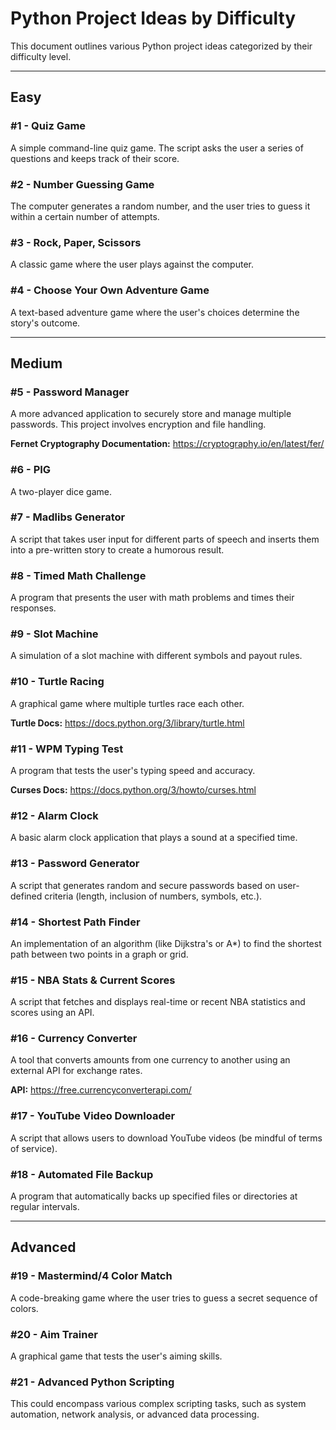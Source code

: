 # Python Project Ideas by Difficulty

This document outlines various Python project ideas categorized by their difficulty level.

---

## Easy

### #1 - Quiz Game

A simple command-line quiz game. The script asks the user a series of questions and keeps track of their score.

### #2 - Number Guessing Game

The computer generates a random number, and the user tries to guess it within a certain number of attempts.

### #3 - Rock, Paper, Scissors

A classic game where the user plays against the computer.

### #4 - Choose Your Own Adventure Game

A text-based adventure game where the user's choices determine the story's outcome.

---

## Medium

### #5 - Password Manager

A more advanced application to securely store and manage multiple passwords. This project involves encryption and file handling.

**Fernet Cryptography Documentation:** https://cryptography.io/en/latest/fer/

### #6 - PIG

A two-player dice game.

### #7 - Madlibs Generator

A script that takes user input for different parts of speech and inserts them into a pre-written story to create a humorous result.

### #8 - Timed Math Challenge

A program that presents the user with math problems and times their responses.

### #9 - Slot Machine

A simulation of a slot machine with different symbols and payout rules.

### #10 - Turtle Racing

A graphical game where multiple turtles race each other.

**Turtle Docs:** https://docs.python.org/3/library/turtle.html

### #11 - WPM Typing Test

A program that tests the user's typing speed and accuracy.

**Curses Docs:** https://docs.python.org/3/howto/curses.html

### #12 - Alarm Clock

A basic alarm clock application that plays a sound at a specified time.

### #13 - Password Generator

A script that generates random and secure passwords based on user-defined criteria (length, inclusion of numbers, symbols, etc.).

### #14 - Shortest Path Finder

An implementation of an algorithm (like Dijkstra's or A\*) to find the shortest path between two points in a graph or grid.

### #15 - NBA Stats & Current Scores

A script that fetches and displays real-time or recent NBA statistics and scores using an API.

### #16 - Currency Converter

A tool that converts amounts from one currency to another using an external API for exchange rates.

**API:** https://free.currencyconverterapi.com/

### #17 - YouTube Video Downloader

A script that allows users to download YouTube videos (be mindful of terms of service).

### #18 - Automated File Backup

A program that automatically backs up specified files or directories at regular intervals.

---

## Advanced

### #19 - Mastermind/4 Color Match

A code-breaking game where the user tries to guess a secret sequence of colors.

### #20 - Aim Trainer

A graphical game that tests the user's aiming skills.

### #21 - Advanced Python Scripting

This could encompass various complex scripting tasks, such as system automation, network analysis, or advanced data processing.
